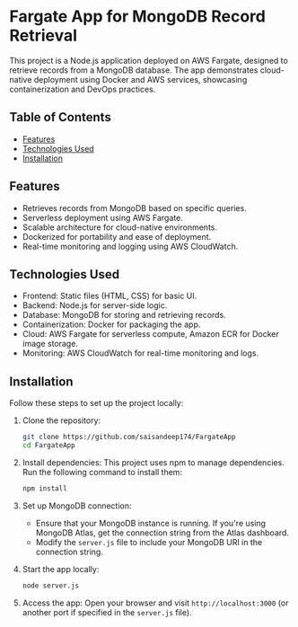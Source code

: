 
# Fargate App for MongoDB Record Retrieval

This project is a Node.js application deployed on AWS Fargate, designed to retrieve records from a MongoDB database. The app demonstrates cloud-native deployment using Docker and AWS services, showcasing containerization and DevOps practices.

## Table of Contents

- [Features](#features)
- [Technologies Used](#technologies-used)
- [Installation](#installation)


## Features

- Retrieves records from MongoDB based on specific queries.
- Serverless deployment using AWS Fargate.
- Scalable architecture for cloud-native environments.
- Dockerized for portability and ease of deployment.
- Real-time monitoring and logging using AWS CloudWatch.

## Technologies Used

- Frontend: Static files (HTML, CSS) for basic UI.
- Backend: Node.js for server-side logic.
- Database: MongoDB for storing and retrieving records.
- Containerization: Docker for packaging the app.
- Cloud: AWS Fargate for serverless compute, Amazon ECR for Docker image storage.
- Monitoring: AWS CloudWatch for real-time monitoring and logs.

## Installation

Follow these steps to set up the project locally:

1. Clone the repository:
   ```bash
   git clone https://github.com/saisandeep174/FargateApp
   cd FargateApp
   ```

2. Install dependencies:
   This project uses npm to manage dependencies. Run the following command to install them:
   ```bash
   npm install
   ```

3. Set up MongoDB connection:
   - Ensure that your MongoDB instance is running. If you're using MongoDB Atlas, get the connection string from the Atlas dashboard.
   - Modify the `server.js` file to include your MongoDB URI in the connection string.

4. Start the app locally:
   ```bash
   node server.js
   ```

5. Access the app:
   Open your browser and visit `http://localhost:3000` (or another port if specified in the `server.js` file).


